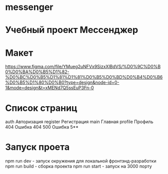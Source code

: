 # messenger

# Учебный проект Mессенджер

# Макет
 https://www.figma.com/file/YMueg2uNFVx9SizxXlBdVS/%D0%9C%D0%B0%D0%BA%D0%B5%D1%82-%D0%BC%D0%B5%D1%81%D1%81%D0%B5%D0%BD%D0%B4%D0%B6%D0%B5%D1%80%D0%B0?type=design&node-id=0-1&mode=design&t=xMENd7Q5ssEuP3Fn-0

# Список страниц

auth Авторизация
register Регистрация
main Главная
profile Профиль
404 Ошибка 404
500 Ошибка 5**

# Запуск проета

npm run dev - запуск окружения для локальной фронтэнд-разработки
npm run build - сборка проекта
npm run start - запуск на 3000 порту